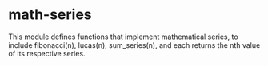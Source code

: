 # math-series  

This module defines functions that implement mathematical series, to include fibonacci(n), lucas(n), sum_series(n), and each returns the nth value of its respective series.
